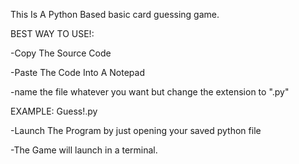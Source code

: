 This Is A Python Based basic card guessing game.

BEST WAY TO USE!:

-Copy The Source Code

-Paste The Code Into A Notepad

-name the file whatever you want but change the extension to ".py"

EXAMPLE:
Guess!.py

-Launch The Program by just opening your saved python file

-The Game will launch in a terminal.
